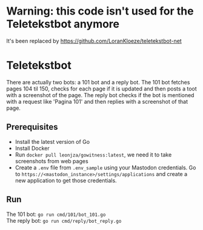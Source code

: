 # Warning: this code isn't used for the Teletekstbot anymore
It's been replaced by https://github.com/LoranKloeze/teletekstbot-net


# Teletekstbot
There are actually two bots: a 101 bot and a reply bot. The 101 bot fetches pages 104 til 150, checks for each page if it is updated and then posts a toot with a screenshot of the page. The reply bot checks if the bot is mentioned with a request like 'Pagina 101' and then replies with a screenshot of that page.

## Prerequisites
* Install the latest version of Go
* Install Docker
* Run `docker pull leonjza/gowitness:latest`, we need it to take screenshots from web pages
* Create a `.env` file from `.env_sample` using your Mastodon credentials. Go to `https://<mastodon_instance>/settings/applications` and create a new application to get those credentials.

## Run
The 101 bot: `go run cmd/101/bot_101.go`  
The reply bot: `go run cmd/reply/bot_reply.go`
